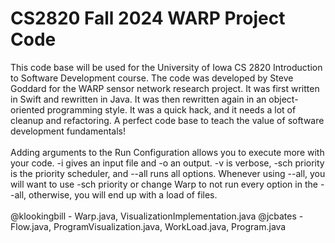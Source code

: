 # CS2820 Fall 2024 WARP Project Code
This code base will be used for the University of Iowa CS 2820 Introduction to Software
Development course. The code was developed by Steve Goddard for the WARP sensor network 
research project. It was first written in Swift and rewritten in Java. It was then 
rewritten again in an object-oriented programming style. It was a quick
hack, and it needs a lot of cleanup and refactoring. A perfect code base to teach
the value of software development fundamentals!
<br>
<br>
Adding arguments to the Run Configuration allows you to execute more with your code. 
-i gives an input file and -o an output. -v is verbose, -sch priority is the priority 
scheduler, and --all runs all options. Whenever using --all, you will want to use -sch 
priority or change Warp to not run every option in the --all, otherwise, you will end up 
with a load of files. 
<br>
<br>
@klookingbill - Warp.java, VisualizationImplementation.java
@jcbates - Flow.java, ProgramVisualization.java, WorkLoad.java, Program.java